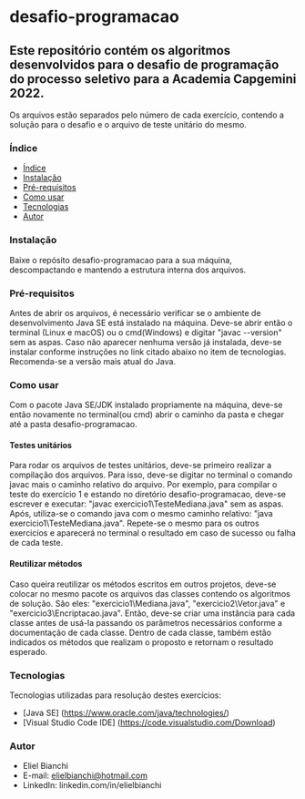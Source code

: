 # desafio-programacao

## Este repositório contém os algoritmos desenvolvidos para o desafio de programação do processo seletivo para a Academia Capgemini 2022.
Os arquivos estão separados pelo número de cada exercício, contendo a solução para o desafio e o arquivo de teste unitário do mesmo.

### Índice
<!--ts-->
   * [Índice](#índice)
   * [Instalação](#instalação)
   * [Pré-requisitos](#pre-requisitos)
   * [Como usar](#como-usar)
   * [Tecnologias](#tecnologias)
   * [Autor](#autor)
<!--te-->

### Instalação

Baixe o repósito desafio-programacao para a sua máquina, descompactando e mantendo a estrutura interna dos arquivos.

### Pré-requisitos

Antes de abrir os arquivos, é necessário verificar se o ambiente de desenvolvimento Java SE está instalado na máquina. Deve-se abrir então o  terminal (Linux e macOS) ou o cmd(Windows) e digitar "javac --version" sem as aspas. Caso não aparecer nenhuma versão já instalada, deve-se instalar conforme instruções no link citado abaixo no item de tecnologias. Recomenda-se a versão mais atual do Java.

### Como usar

Com o pacote Java SE/JDK instalado propriamente na máquina, deve-se então novamente no terminal(ou cmd) abrir o caminho da pasta e chegar até a pasta desafio-programacao. 

#### Testes unitários

Para rodar os arquivos de testes unitários, deve-se primeiro realizar a compilação dos arquivos. Para isso, deve-se digitar no terminal o comando javac mais o caminho relativo do arquivo. Por exemplo, para compilar o teste do exercício 1 e estando no diretório desafio-programacao, deve-se escrever e executar:  "javac exercicio1\TesteMediana.java" sem as aspas. Após, utiliza-se o comando java com o mesmo caminho relativo: "java exercicio1\TesteMediana.java". Repete-se o mesmo para os outros exercicíos e aparecerá no terminal o resultado em caso de sucesso ou falha de cada teste.

#### Reutilizar métodos

Caso queira reutilizar os métodos escritos em outros projetos, deve-se colocar no mesmo pacote os arquivos das classes contendo os algoritmos de solução. São eles: "exercicio1\Mediana.java", "exercicio2\Vetor.java" e "exercicio3\Encriptacao.java". Então, deve-se criar uma instância para cada classe antes de usá-la passando os parâmetros necessários conforme a documentação de cada classe. Dentro de cada classe, também estão indicados os métodos que realizam o proposto e retornam o resultado esperado.

### Tecnologias

Tecnologias utilizadas para resolução destes exercícios:

- [Java SE] (https://www.oracle.com/java/technologies/)
- [Visual Studio Code IDE] (https://code.visualstudio.com/Download)

### Autor

- Eliel Bianchi
- E-mail: elielbianchi@hotmail.com
- LinkedIn: linkedin.com/in/elielbianchi
